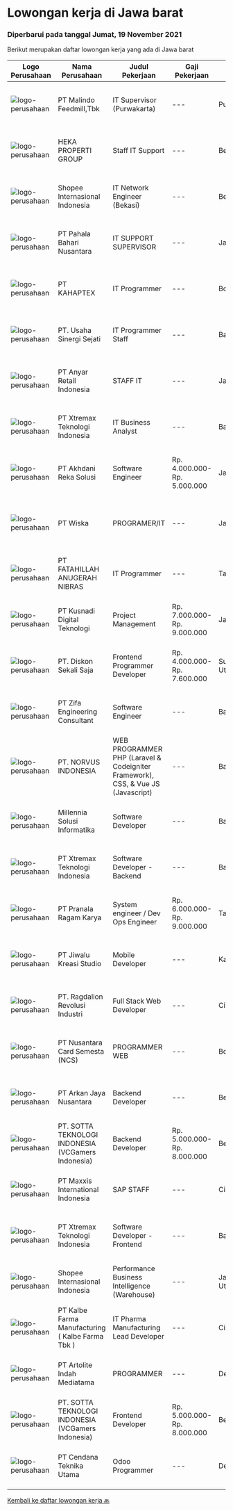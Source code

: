 
  # Lowongan kerja di Jawa barat

  ### Diperbarui pada tanggal Jumat, 19 November 2021

  Berikut merupakan daftar lowongan kerja yang ada di Jawa barat

  |Logo Perusahaan | Nama Perusahaan | Judul Pekerjaan | Gaji Pekerjaan | Lokasi | Deskripsi | Tanggal diunggah | Pranala |
  | -------------- | --------------- | --------------- | --------- | --------- | -------------- | ------- | ----------- |
  |![logo-perusahaan](https://image-service-cdn.seek.com.au/650d7bc509cfcffa10f2d72c0ccaa02dc6869cc4/ee4dce1061f3f616224767ad58cb2fc751b8d2dc)|PT Malindo Feedmill,Tbk|IT Supervisor (Purwakarta)|---|Purwakarta|Kualifikasi: S1 jurusan Sistem Informasi / Teknik Informatika Pengalaman minimal 2 tahun pada posisi yang sama Memahami konsep LAN / WAN, SQL Server,...|Rabu, 17 November 2021|https://www.jobstreet.co.id/id/job/it-supervisor-purwakarta-3692278?token=0~b520893c-23fe-4ffc-b2e7-35c094b8fa42&sectionRank=1&jobId=jobstreet-id-job-3692278|
|![logo-perusahaan](https://image-service-cdn.seek.com.au/ef206c9539866341ea425c0a70e17034afd75a94/ee4dce1061f3f616224767ad58cb2fc751b8d2dc)|HEKA PROPERTI GROUP|Staff IT Support|---|Bekasi|HEKA PROPERTI adalah perusahaan yang bergerak di bidang pengembang properti. HEKA PROPERTI memiliki visi menjadi perusahaan koorporasi internasional...|Rabu, 17 November 2021|https://www.jobstreet.co.id/id/job/staff-it-support-3693618?token=0~b520893c-23fe-4ffc-b2e7-35c094b8fa42&sectionRank=2&jobId=jobstreet-id-job-3693618|
|![logo-perusahaan](https://image-service-cdn.seek.com.au/fdd388d7c0660b20f42d51ac7a110a26e88e3d6c/ee4dce1061f3f616224767ad58cb2fc751b8d2dc)|Shopee Internasional Indonesia|IT Network Engineer (Bekasi)|---|Bekasi|Job Description: Responsible for the installation, maintenance, and evaluation of network systems and communications equipment. Participates in...|Kamis, 18 November 2021|https://www.jobstreet.co.id/id/job/it-network-engineer-bekasi-3693907?token=0~b520893c-23fe-4ffc-b2e7-35c094b8fa42&sectionRank=3&jobId=jobstreet-id-job-3693907|
|![logo-perusahaan](https://image-service-cdn.seek.com.au/4c7e3b15e758e90498b5f49b3d25414c79b4e8aa/ee4dce1061f3f616224767ad58cb2fc751b8d2dc)|PT Pahala Bahari Nusantara|IT SUPPORT SUPERVISOR|---|Jawa Barat|Pahala Bahari Nusantara has been in the tuna industry since 2009. We are currently processing around 60.000 MT annually of tuna raw material (caught...|Selasa, 16 November 2021|https://www.jobstreet.co.id/id/job/it-support-supervisor-3691248?token=0~b520893c-23fe-4ffc-b2e7-35c094b8fa42&sectionRank=4&jobId=jobstreet-id-job-3691248|
|![logo-perusahaan](https://image-service-cdn.seek.com.au/961cf33dc968b23ed16e565844c8b28ca18b2a38/ee4dce1061f3f616224767ad58cb2fc751b8d2dc)|PT KAHAPTEX|IT Programmer|---|Bogor|-Usia maksimal 30 tahun-Pendidikan D3/S1 Ilmu Komputer/Teknik Komputer/Sistem Informasi, -Pengalaman minimal 1 tahun di bidang yang sama (fresh...|Kamis, 18 November 2021|https://www.jobstreet.co.id/id/job/it-programmer-3683324?token=0~b520893c-23fe-4ffc-b2e7-35c094b8fa42&sectionRank=5&jobId=jobstreet-id-job-3683324|
|![logo-perusahaan](https://image-service-cdn.seek.com.au/2b09d250628e6ecc7d3b8c28fa5c5b15b034f73b/ee4dce1061f3f616224767ad58cb2fc751b8d2dc)|PT. Usaha Sinergi Sejati|IT Programmer Staff|---|Bandung|Tanggung Jawab Pekerjaan	: Membuat, mengelola, dan mengembangkan program aplikasi sesuai permintaan user. Mengerjakan segala keperluan yang...|Rabu, 17 November 2021|https://www.jobstreet.co.id/id/job/it-programmer-staff-3675636?token=0~b520893c-23fe-4ffc-b2e7-35c094b8fa42&sectionRank=6&jobId=jobstreet-id-job-3675636|
|![logo-perusahaan](https://image-service-cdn.seek.com.au/b1dae46de5fb7087bb826a206f12518f60070da9/ee4dce1061f3f616224767ad58cb2fc751b8d2dc)|PT Anyar Retail Indonesia|STAFF IT|---|Jawa Barat|Mengembangkan program desktop yang dibuat team IT Merancang dan mengembangkan program baru untuk mempercepat kerja semua departemen Melakukan...|Senin, 15 November 2021|https://www.jobstreet.co.id/id/job/staff-it-3690431?token=0~b520893c-23fe-4ffc-b2e7-35c094b8fa42&sectionRank=7&jobId=jobstreet-id-job-3690431|
|![logo-perusahaan](https://image-service-cdn.seek.com.au/ce74a79d8ea261e54cdae65dc8035221535675cf/ee4dce1061f3f616224767ad58cb2fc751b8d2dc)|PT Xtremax Teknologi Indonesia|IT Business Analyst|---|Bandung|As a system/business analyst, your band of adventurers rely on you to identify and analyse our clients’ requirements and then build them in the form...|Kamis, 18 November 2021|https://www.jobstreet.co.id/id/job/it-business-analyst-3694183?token=0~b520893c-23fe-4ffc-b2e7-35c094b8fa42&sectionRank=8&jobId=jobstreet-id-job-3694183|
|![logo-perusahaan](https://image-service-cdn.seek.com.au/6e8788e55b83d22af1022fe3067e73fdcb032b02/ee4dce1061f3f616224767ad58cb2fc751b8d2dc)|PT Akhdani Reka Solusi|Software Engineer|Rp. 4.000.000-Rp. 5.000.000|Jawa Barat|Tanggung Jawab: Coding dan Debugging Melakukan pengujian modul yang dikembangkan Mengelola database Mempersiapkan environment server Deploy source...|Kamis, 18 November 2021|https://www.jobstreet.co.id/id/job/software-engineer-3694907?token=0~b520893c-23fe-4ffc-b2e7-35c094b8fa42&sectionRank=9&jobId=jobstreet-id-job-3694907|
|![logo-perusahaan](https://image-service-cdn.seek.com.au/bfeb0b811d3c318c98df930be771ee8652eb1ce1/ee4dce1061f3f616224767ad58cb2fc751b8d2dc)|PT Wiska|PROGRAMER/IT|---|Jawa Barat|Deskripsi Pekerjaan·        Menyediakan dan mengembangkan program aplikasi sesuai kebutuhan·        Mengimplementasikan program aplikasi yang sudah...|Rabu, 17 November 2021|https://www.jobstreet.co.id/id/job/programer-it-3692637?token=0~b520893c-23fe-4ffc-b2e7-35c094b8fa42&sectionRank=10&jobId=jobstreet-id-job-3692637|
|![logo-perusahaan](https://image-service-cdn.seek.com.au/ae94e3b41632c59bb558255047fa50596172df4b/ee4dce1061f3f616224767ad58cb2fc751b8d2dc)|PT FATAHILLAH ANUGERAH NIBRAS|IT Programmer|---|Tangerang|Requirement: Possessed at least Bachelor Degree of Information Technology Have at least 2 years experience as Programmer Have experience in developing...|Kamis, 18 November 2021|https://www.jobstreet.co.id/id/job/it-programmer-3693687?token=0~b520893c-23fe-4ffc-b2e7-35c094b8fa42&sectionRank=11&jobId=jobstreet-id-job-3693687|
|![logo-perusahaan](https://image-service-cdn.seek.com.au/76d526d7891a1d8f2a2198422c566aa3dde6f9a8/ee4dce1061f3f616224767ad58cb2fc751b8d2dc)|PT Kusnadi Digital Teknologi|Project Management|Rp. 7.000.000-Rp. 9.000.000|Jawa Barat|DESKRIPSI PEKERJAAN Merancang proyek &amp; bekerja sama dengan tim lain, yang berhubungan dengan aktifitas digital marketing seperti proyek photo...|Rabu, 17 November 2021|https://www.jobstreet.co.id/id/job/project-management-3692703?token=0~b520893c-23fe-4ffc-b2e7-35c094b8fa42&sectionRank=12&jobId=jobstreet-id-job-3692703|
|![logo-perusahaan](https://image-service-cdn.seek.com.au/37da413d1d78b985b44db2cacac2517bee9e42db/ee4dce1061f3f616224767ad58cb2fc751b8d2dc)|PT. Diskon Sekali Saja|Frontend Programmer Developer|Rp. 4.000.000-Rp. 7.600.000|Sumatera Utara|# Paham php dan web development# Memiliki Team work effort# Kami memberikan benefit saham (esop) di perusahaan kami untuk kandidat yang tepat#...|Rabu, 17 November 2021|https://www.jobstreet.co.id/id/job/frontend-programmer-developer-3681730?token=0~b520893c-23fe-4ffc-b2e7-35c094b8fa42&sectionRank=13&jobId=jobstreet-id-job-3681730|
|![logo-perusahaan](https://image-service-cdn.seek.com.au/ad489b595de6ab84461fca3ded72de04e16e97db/ee4dce1061f3f616224767ad58cb2fc751b8d2dc)|PT Zifa Engineering Consultant|Software Engineer|---|Bandung|Deskripsi Pekerjaan• Usia Maksimal 35 Tahun• Pendidikan minimal. D3 jurusan Teknik Informatika, Sistem Informasi• Memiliki pengalaman sebagai IT...|Rabu, 17 November 2021|https://www.jobstreet.co.id/id/job/software-engineer-3692630?token=0~b520893c-23fe-4ffc-b2e7-35c094b8fa42&sectionRank=14&jobId=jobstreet-id-job-3692630|
|![logo-perusahaan](https://image-service-cdn.seek.com.au/fb9b8f7b0001b9bf4ff8dd1a08bc77369a2d0061/ee4dce1061f3f616224767ad58cb2fc751b8d2dc)|PT. NORVUS INDONESIA|WEB PROGRAMMER PHP (Laravel & Codeigniter Framework), CSS, & Vue JS (Javascript)|---|Bandung|Qualifications : Expert in programming languages: HTML, PHP (Laravel &amp; Codeigniter Framework), CSS, &amp; Vue JS (Javascript). Familiar with...|Kamis, 18 November 2021|https://www.jobstreet.co.id/id/job/web-programmer-php-laravel-codeigniter-framework-css-vue-js-javascript-3694700?token=0~b520893c-23fe-4ffc-b2e7-35c094b8fa42&sectionRank=15&jobId=jobstreet-id-job-3694700|
|![logo-perusahaan](https://image-service-cdn.seek.com.au/1cd675f705d3d360122d24087988e068201761af/ee4dce1061f3f616224767ad58cb2fc751b8d2dc)|Millennia Solusi Informatika|Software Developer|---|Bandung|Responsibilities Writing clean, high-quality, high-performance, maintainable code Develop and support software including applications, database...|Kamis, 18 November 2021|https://www.jobstreet.co.id/id/job/software-developer-3694575?token=0~b520893c-23fe-4ffc-b2e7-35c094b8fa42&sectionRank=16&jobId=jobstreet-id-job-3694575|
|![logo-perusahaan](https://image-service-cdn.seek.com.au/ce74a79d8ea261e54cdae65dc8035221535675cf/ee4dce1061f3f616224767ad58cb2fc751b8d2dc)|PT Xtremax Teknologi Indonesia|Software Developer - Backend|---|Bandung|Job Description As a Software Developer, specifically backend, you will be introduced to ASP.NET development platforms and will be actively involved...|Kamis, 18 November 2021|https://www.jobstreet.co.id/id/job/software-developer-backend-3694018?token=0~b520893c-23fe-4ffc-b2e7-35c094b8fa42&sectionRank=17&jobId=jobstreet-id-job-3694018|
|![logo-perusahaan](https://image-service-cdn.seek.com.au/96868915a712bdce9a839af10d064420ae49947f/ee4dce1061f3f616224767ad58cb2fc751b8d2dc)|PT Pranala Ragam Karya|System engineer / Dev Ops Engineer|Rp. 6.000.000-Rp. 9.000.000|Tangerang|Exposure to security concepts, best practices and policies for cloud-based deployments Understanding of database design and implementation Familiarity...|Rabu, 17 November 2021|https://www.jobstreet.co.id/id/job/system-engineer-dev-ops-engineer-3675584?token=0~b520893c-23fe-4ffc-b2e7-35c094b8fa42&sectionRank=18&jobId=jobstreet-id-job-3675584|
|![logo-perusahaan](https://image-service-cdn.seek.com.au/98c916d69d804e7981d3286ec23456aa15a07935/ee4dce1061f3f616224767ad58cb2fc751b8d2dc)|PT Jiwalu Kreasi Studio|Mobile Developer|---|Karawang|Membangun aplikasi mobile berbasis Ionic / ReactNative, bekerja bersama System Analyst dan UI/UX Designer Bekerja dengan sumber data eksternal dan API...|Kamis, 18 November 2021|https://www.jobstreet.co.id/id/job/mobile-developer-3677728?token=0~b520893c-23fe-4ffc-b2e7-35c094b8fa42&sectionRank=19&jobId=jobstreet-id-job-3677728|
|![logo-perusahaan](https://image-service-cdn.seek.com.au/da87a6461408f0b7b6f95d19cd34a8a7b5b24325/ee4dce1061f3f616224767ad58cb2fc751b8d2dc)|PT. Ragdalion Revolusi Industri|Full Stack Web Developer|---|Cikarang|About The Role Full Stack Web Developers are expected to be able to analyze and solve a problem, both back-end and front-end. You will work with...|Rabu, 17 November 2021|https://www.jobstreet.co.id/id/job/full-stack-web-developer-3675580?token=0~b520893c-23fe-4ffc-b2e7-35c094b8fa42&sectionRank=20&jobId=jobstreet-id-job-3675580|
|![logo-perusahaan](https://image-service-cdn.seek.com.au/d5b8e0c1bae73c020fff03b5075aac39238566cf/ee4dce1061f3f616224767ad58cb2fc751b8d2dc)|PT Nusantara Card Semesta (NCS)|PROGRAMMER WEB|---|Bogor|Persyaratan : Usia 20 - 30 tahun Minimal D3 / S1 Teknik Informatika / Sistem Informatika / Manajemen Informatika Fresh Graduate dipersilahkan Memahami...|Kamis, 18 November 2021|https://www.jobstreet.co.id/id/job/programmer-web-3693696?token=0~b520893c-23fe-4ffc-b2e7-35c094b8fa42&sectionRank=21&jobId=jobstreet-id-job-3693696|
|![logo-perusahaan](https://image-service-cdn.seek.com.au/947ca7f0244805daee6ea3be50fdaf0d049188b6/ee4dce1061f3f616224767ad58cb2fc751b8d2dc)|PT Arkan Jaya Nusantara|Backend Developer|---|Bekasi|Kualifikasi : Minimum Gelar Sarjana jurusan Teknologi Informasi, Ilmu Komputer, Rekayasa Perangkat Lunak, atau bidang TI terkait Mampu bekerja dengan...|Kamis, 18 November 2021|https://www.jobstreet.co.id/id/job/backend-developer-3684402?token=0~b520893c-23fe-4ffc-b2e7-35c094b8fa42&sectionRank=22&jobId=jobstreet-id-job-3684402|
|![logo-perusahaan](https://image-service-cdn.seek.com.au/4ac0c06fa71d5dbb803f24bd94d793ff1866175d/ee4dce1061f3f616224767ad58cb2fc751b8d2dc)|PT. SOTTA TEKNOLOGI INDONESIA (VCGamers Indonesia)|Backend Developer|Rp. 5.000.000-Rp. 8.000.000|Bekasi|About VCGamersVCGamers is a social commerce platform for gamers to trade, connect, interact, share gaming experiences, and discover new games with...|Kamis, 18 November 2021|https://www.jobstreet.co.id/id/job/backend-developer-3683950?token=0~b520893c-23fe-4ffc-b2e7-35c094b8fa42&sectionRank=23&jobId=jobstreet-id-job-3683950|
|![logo-perusahaan](https://image-service-cdn.seek.com.au/48a250db4b777de007fd97bec0782ca1c3c8ffa8/ee4dce1061f3f616224767ad58cb2fc751b8d2dc)|PT Maxxis International Indonesia|SAP STAFF|---|Cikarang|Requirements :1.Education D3/S1 (Majoring : Informatics Engineering/ Informatics Management, Industrial Engineering or Accountant2.Have experience in...|Rabu, 17 November 2021|https://www.jobstreet.co.id/id/job/sap-staff-3693382?token=0~b520893c-23fe-4ffc-b2e7-35c094b8fa42&sectionRank=24&jobId=jobstreet-id-job-3693382|
|![logo-perusahaan](https://image-service-cdn.seek.com.au/ce74a79d8ea261e54cdae65dc8035221535675cf/ee4dce1061f3f616224767ad58cb2fc751b8d2dc)|PT Xtremax Teknologi Indonesia|Software Developer - Frontend|---|Bandung|As a Front-End Developer, you are entrusted with the mission of transforming our designs into interactive HTML. You will have to be brave enough to...|Kamis, 18 November 2021|https://www.jobstreet.co.id/id/job/software-developer-frontend-3683722?token=0~b520893c-23fe-4ffc-b2e7-35c094b8fa42&sectionRank=25&jobId=jobstreet-id-job-3683722|
|![logo-perusahaan](https://image-service-cdn.seek.com.au/fdd388d7c0660b20f42d51ac7a110a26e88e3d6c/ee4dce1061f3f616224767ad58cb2fc751b8d2dc)|Shopee Internasional Indonesia|Performance Business Intelligence (Warehouse)|---|Jakarta Utara|Job Description: Assisting warehouse operation management to plan, strategise, and grow Shopee’s business by enabling data-driven decision-making....|Selasa, 16 November 2021|https://www.jobstreet.co.id/id/job/performance-business-intelligence-warehouse-3691657?token=0~b520893c-23fe-4ffc-b2e7-35c094b8fa42&sectionRank=26&jobId=jobstreet-id-job-3691657|
|![logo-perusahaan](https://image-service-cdn.seek.com.au/9edfa22a7fa47970236f78bd19aacfe8d0f21e37/ee4dce1061f3f616224767ad58cb2fc751b8d2dc)|PT Kalbe Farma Manufacturing ( Kalbe Farma Tbk )|IT Pharma Manufacturing Lead Developer|---|Cikarang|Job Qualification: Candidate must possess at least Bachelor's Degree in Information Technology, Information System and Computer. Having good knowledge...|Jumat, 12 November 2021|https://www.jobstreet.co.id/id/job/it-pharma-manufacturing-lead-developer-3688536?token=0~b520893c-23fe-4ffc-b2e7-35c094b8fa42&sectionRank=27&jobId=jobstreet-id-job-3688536|
|![logo-perusahaan](https://image-service-cdn.seek.com.au/f7a29f9abd87dbd853d422aae36d01f681c09524/ee4dce1061f3f616224767ad58cb2fc751b8d2dc)|PT Artolite Indah Mediatama|PROGRAMMER|---|Depok|Menyediakan dan mengembangkan program aplikasi sesuai kebutuhan Mengimplementasikan program aplikasi yang sudah dibuat Memberikan laporan setiap bulan...|Senin, 15 November 2021|https://www.jobstreet.co.id/id/job/programmer-3681013?token=0~b520893c-23fe-4ffc-b2e7-35c094b8fa42&sectionRank=28&jobId=jobstreet-id-job-3681013|
|![logo-perusahaan](https://image-service-cdn.seek.com.au/4ac0c06fa71d5dbb803f24bd94d793ff1866175d/ee4dce1061f3f616224767ad58cb2fc751b8d2dc)|PT. SOTTA TEKNOLOGI INDONESIA (VCGamers Indonesia)|Frontend Developer|Rp. 5.000.000-Rp. 8.000.000|Bekasi|About VCGamersVCGamers is a social commerce platform for gamers to trade, connect, interact, share gaming experiences, and discover new games with...|Kamis, 18 November 2021|https://www.jobstreet.co.id/id/job/frontend-developer-3683926?token=0~b520893c-23fe-4ffc-b2e7-35c094b8fa42&sectionRank=29&jobId=jobstreet-id-job-3683926|
|![logo-perusahaan](https://image-service-cdn.seek.com.au/d3bc9ea5bb9d29f85b173b5fd95023cec0a2d7cc/ee4dce1061f3f616224767ad58cb2fc751b8d2dc)|PT Cendana Teknika Utama|Odoo Programmer|---|Depok|KUALIFIKASI : D3/S1 Teknik Informatika/Teknik Komputer/Ilmu Komputer atau yang terkait Pengalaman minimal 1 tahun sebagai Odoo Programmer Menguasai...|Rabu, 17 November 2021|https://www.jobstreet.co.id/id/job/odoo-programmer-3676827?token=0~b520893c-23fe-4ffc-b2e7-35c094b8fa42&sectionRank=30&jobId=jobstreet-id-job-3676827|


  [Kembali ke daftar lowongan kerja 🔙](../README.md#daftar-lowongan-kerja)
  